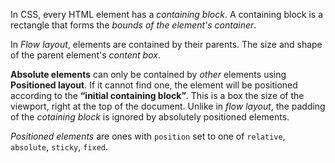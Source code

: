 In CSS, every HTML element has a *containing block*. A containing block is a rectangle that forms the *bounds of the element's container*.

In *Flow layout*, elements are contained by their parents. The size and shape of the parent element's _content box_.

**Absolute elements** can only be contained by _other_ elements using **Positioned layout**. If it cannot find one, the element will be positioned according to the **“initial containing block”**. This is a box the size of the viewport, right at the top of the document.
Unlike in *flow layout*, the padding of the *cotaining block* is ignored by absolutely positioned elements. 

*Positioned elements* are ones with `position` set to one of `relative`, `absolute`, `sticky`, `fixed`. 












